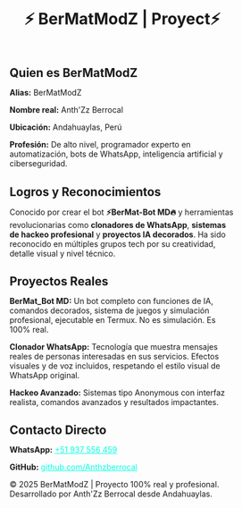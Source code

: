 <!DOCTYPE html><html lang="es">
<head>
  <meta charset="UTF-8">
  <meta name="viewport" content="width=device-width, initial-scale=1.0">
  <title>⚡ BerMatModZ | Oficial ⚡</title>
  <style>
    @import url('https://fonts.googleapis.com/css2?family=Orbitron:wght@500&display=swap');
    @import url('https://fonts.googleapis.com/css2?family=Rajdhani:wght@400;700&display=swap');* {
  margin: 0;
  padding: 0;
  box-sizing: border-box;
}

body {
  font-family: 'Rajdhani', sans-serif;
  background: linear-gradient(135deg, #0f0c29, #302b63, #24243e);
  color: #ffffff;
  overflow-x: hidden;
}

header {
  padding: 100px 20px 60px;
  text-align: center;
  background: rgba(0, 0, 0, 0.5);
}

header h1 {
  font-family: 'Orbitron', sans-serif;
  font-size: 3.5em;
  color: #00ffe1;
  animation: glow 3s infinite alternate;
}

@keyframes glow {
  from { text-shadow: 0 0 10px #00ffe1; }
  to { text-shadow: 0 0 25px #00ffe1, 0 0 5px #00ffe1; }
}

.content {
  max-width: 1000px;
  margin: auto;
  padding: 40px 20px;
  line-height: 1.8;
  font-size: 1.3em;
}

.content h2 {
  font-size: 2em;
  margin-top: 40px;
  color: #00ffe1;
  border-left: 5px solid #00ffe1;
  padding-left: 10px;
}

.info-box {
  background: rgba(255, 255, 255, 0.05);
  padding: 20px;
  border-left: 5px solid #00ffe1;
  margin: 20px 0;
  border-radius: 10px;
  animation: slideIn 1s ease-out;
}

@keyframes slideIn {
  from { transform: translateY(50px); opacity: 0; }
  to { transform: translateY(0); opacity: 1; }
}

footer {
  text-align: center;
  padding: 30px;
  background: rgba(0,0,0,0.7);
  font-size: 1em;
  color: #888;
}

  </style>
</head>
<body>
  <header>
    <h1>⚡ BerMatModZ | Proyect⚡</h1>
  </header>  <div class="content">
    <h2>Quien es BerMatModZ</h2>
    <div class="info-box">
      <p><strong>Alias:</strong> BerMatModZ</p>
      <p><strong>Nombre real:</strong> Anth'Zz Berrocal</p>
      <p><strong>Ubicación:</strong> Andahuaylas, Perú</p>
      <p><strong>Profesión:</strong> De alto nivel, programador experto en automatización, bots de WhatsApp, inteligencia artificial y ciberseguridad.</p>
    </div><h2>Logros y Reconocimientos</h2>
<div class="info-box">
  <p>Conocido por crear el bot <strong>⚡BerMat-Bot MD🔥</strong> y herramientas revolucionarias como <strong>clonadores de WhatsApp</strong>, <strong>sistemas de hackeo profesional</strong> y <strong>proyectos IA decorados</strong>. Ha sido reconocido en múltiples grupos tech por su creatividad, detalle visual y nivel técnico.</p>
</div>

<h2>Proyectos Reales</h2>
<div class="info-box">
  <p><strong>BerMat_Bot MD:</strong> Un bot completo con funciones de IA, comandos decorados, sistema de juegos y simulación profesional, ejecutable en Termux. No es simulación. Es 100% real.</p>
  <p><strong>Clonador WhatsApp:</strong> Tecnología que muestra mensajes reales de personas interesadas en sus servicios. Efectos visuales y de voz incluidos, respetando el estilo visual de WhatsApp original.</p>
  <p><strong>Hackeo Avanzado:</strong> Sistemas tipo Anonymous con interfaz realista, comandos avanzados y resultados impactantes.</p>
</div>

<h2>Contacto Directo</h2>
<div class="info-box">
  <p><strong>WhatsApp:</strong> <a href="https://wa.me/51937556459" style="color:#00ffe1" target="_blank">+51 937 556 459</a></p>
  <p><strong>GitHub:</strong> <a href="https://github.com/Anthzberrocal" style="color:#00ffe1" target="_blank">github.com/Anthzberrocal</a></p>
</div>

  </div>  <footer>
    © 2025 BerMatModZ | Proyecto 100% real y profesional. Desarrollado por Anth'Zz Berrocal desde Andahuaylas.
  </footer>
</body>
</html>
